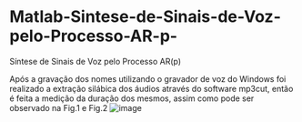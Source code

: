 # Matlab-Sintese-de-Sinais-de-Voz-pelo-Processo-AR-p-
Síntese de Sinais de Voz pelo Processo AR(p) 


Após a gravação dos nomes utilizando o gravador de voz do Windows foi realizado a extração silábica dos áudios através do software mp3cut, então é feita a medição da duração dos mesmos, assim como pode ser observado na Fig.1 e Fig.2
![image](https://user-images.githubusercontent.com/67208118/184558513-557e25b1-c5c7-41b5-817a-9bb7b83e97d6.png)
